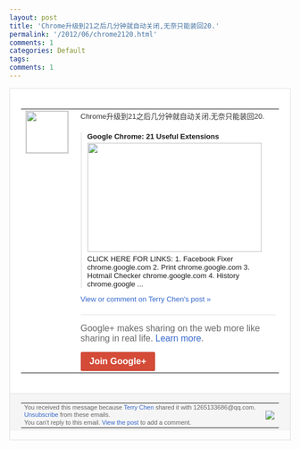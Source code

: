 ```yaml
---
layout: post
title: 'Chrome升级到21之后几分钟就自动关闭,无奈只能装回20.'
permalink: '/2012/06/chrome2120.html'
comments: 1
categories: Default
tags: 
comments: 1
---
```

<div style="border:solid 1px #dfdfdf;color:#686868;font:13px Arial"><div style="background-color:#fff;padding:20px;"><table cellpadding="0" cellspacing="0"><tr><td style="padding-right:15px;vertical-align:top"><a href="https://plus.google.com/_/notifications/ngemlink?&amp;emid=CJCx7P-uurACFSJOQAodxg0AAA&amp;path=%2F108643996575278738906&amp;dt=1339011620347"><img height="75" src="https://lh3.googleusercontent.com/-KKRGTyJ5Bl0/AAAAAAAAAAI/AAAAAAAAEEY/jllxqER5dCk/s75-c-k-a/photo.jpg" style="border:solid 1px #cccccc;" width="75"/></a></td><td style="width:578px;color:#333;font:13px Arial;vertical-align:top;"><div style="padding-bottom:10px">Chrome升级到21之后几分钟就自动关<wbr/>闭,无奈只能装回20.</div><div style="margin-top:10px;padding-left:10px; border-left:2px solid #EAEAEA"><span style="margin-right:5px"><div style="margin-bottom:4px;font-weight:bold"><a href="https://plus.google.com/_/notifications/ngemlink?&amp;emid=CJCx7P-uurACFSJOQAodxg0AAA&amp;path=%2F108643996575278738906%2Fposts%2FTLEjyFURouD%3Fgpinv%3DAMIXal93WmPzZiXh7kjCoX99FAycHRcgnnWnfiEOkeCUEWsz0FGwyx1LDuZN0vwYU3iRKh-RIM5Hy3JRNbEJDP-s-LbWnvNtqk_Sotuq3oy5aJcz_wDaUxw&amp;dt=1339011620347" style="zSoyz;text-decoration:none">Google Chrome: 21 Useful Extensions</a></div><a href="https://plus.google.com/_/notifications/ngemlink?&amp;emid=CJCx7P-uurACFSJOQAodxg0AAA&amp;path=%2F108643996575278738906%2Fposts%2FTLEjyFURouD%3Fgpinv%3DAMIXal93WmPzZiXh7kjCoX99FAycHRcgnnWnfiEOkeCUEWsz0FGwyx1LDuZN0vwYU3iRKh-RIM5Hy3JRNbEJDP-s-LbWnvNtqk_Sotuq3oy5aJcz_wDaUxw&amp;dt=1339011620347" style="zSoyz"><img border="0" src="https://images1-focus-opensocial.googleusercontent.com/gadgets/proxy?url=https://ytimg.googleusercontent.com/vi/v551QL-39P4/hqdefault.jpg&amp;container=focus&amp;gadget=a&amp;rewriteMime=image/*&amp;refresh=31536000&amp;resize_h=195" style="width:312px;height:195px;display:block"/></a><div style="margin:5px 0 12px 0"><a href="http://www.youtube.com/v/v551QL-39P4&amp;hl=en&amp;fs=1&amp;autoplay=1" style="zSoyz;text-decoration:none">CLICK HERE FOR LINKS: 1. Facebook Fixer chrome.google.com 2. Print chrome.google.com 3. Hotmail Checker chrome.google.com 4. History chrome.google ...</a></div></span></div><a href="https://plus.google.com/_/notifications/ngemlink?&amp;emid=CJCx7P-uurACFSJOQAodxg0AAA&amp;path=%2F108643996575278738906%2Fposts%2FTLEjyFURouD%3Fgpinv%3DAMIXal93WmPzZiXh7kjCoX99FAycHRcgnnWnfiEOkeCUEWsz0FGwyx1LDuZN0vwYU3iRKh-RIM5Hy3JRNbEJDP-s-LbWnvNtqk_Sotuq3oy5aJcz_wDaUxw&amp;dt=1339011620347" style="color:#3366CC;text-decoration:none;">View or comment on Terry Chen's post »</a><div style="margin-top:20px;border-top:solid 1px #dfdfdf"><div style="padding:15px 0;color:#686868;font:16px Arial;">Google+ makes sharing on the web more like sharing in real life. <a href="http://www.google.com/+/learnmore/" style="color:#3366CC;text-decoration:none;">Learn more</a>.</div><a href="https://plus.google.com/_/notifications/ngemlink?&amp;emid=CJCx7P-uurACFSJOQAodxg0AAA&amp;path=%2F%3Fgpinv%3DAMIXal93WmPzZiXh7kjCoX99FAycHRcgnnWnfiEOkeCUEWsz0FGwyx1LDuZN0vwYU3iRKh-RIM5Hy3JRNbEJDP-s-LbWnvNtqk_Sotuq3oy5aJcz_wDaUxw&amp;dt=1339011620347" style="display:inline-block;padding:7px 15px;background-color:#d44b38; color:#fff;font-size:16px; font-weight:bold;border-radius:2px;border:solid 1px #c43b28; white-space:nowrap;text-decoration:none">Join Google+</a></div></td></tr></table></div><div style="border-top:solid 1px #dfdfdf;padding:0 20px; background-color:#f5f5f5"><table cellpadding="0" cellspacing="0" style="height:50px"><tbody><tr><td style="vertical-align:middle;width:100%; color:#636363;font:11px Arial; line-height:120%">You received this message because <a href="https://plus.google.com/_/notifications/ngemlink?&amp;emid=CJCx7P-uurACFSJOQAodxg0AAA&amp;path=%2F108643996575278738906%3Fgpinv%3DAMIXal93WmPzZiXh7kjCoX99FAycHRcgnnWnfiEOkeCUEWsz0FGwyx1LDuZN0vwYU3iRKh-RIM5Hy3JRNbEJDP-s-LbWnvNtqk_Sotuq3oy5aJcz_wDaUxw&amp;dt=1339011620347" style="color:#3366CC;text-decoration:none;">Terry Chen</a> shared it with 1265133686@qq.com. <a href="https://plus.google.com/_/notifications/ngemlink?&amp;emid=CJCx7P-uurACFSJOQAodxg0AAA&amp;path=%2F_%2Fnonplus%2Femailsettings%3Fgpinv%3DAMIXal93WmPzZiXh7kjCoX99FAycHRcgnnWnfiEOkeCUEWsz0FGwyx1LDuZN0vwYU3iRKh-RIM5Hy3JRNbEJDP-s-LbWnvNtqk_Sotuq3oy5aJcz_wDaUxw%26est%3DADH5u8XmAnKbMQ6TKs4ZNSg_M09uuNxnwvtSeS-550RV2wXsT5uKYp8DBiXL5_aFcQItjk3NT2ZDkgPDEyqNnFxfDE1bJuRe33SQ8YzMw5yfnRDOAnBH_6QBmnzPePnZ6zG-theZ1C1d&amp;dt=1339011620347" style="color:#3366CC;text-decoration:none;">Unsubscribe</a> from these emails.<br/>You can't reply to this email. <a href="https://plus.google.com/_/notifications/ngemlink?&amp;emid=CJCx7P-uurACFSJOQAodxg0AAA&amp;path=%2F108643996575278738906%2Fposts%2FTLEjyFURouD%3Fgpinv%3DAMIXal93WmPzZiXh7kjCoX99FAycHRcgnnWnfiEOkeCUEWsz0FGwyx1LDuZN0vwYU3iRKh-RIM5Hy3JRNbEJDP-s-LbWnvNtqk_Sotuq3oy5aJcz_wDaUxw&amp;dt=1339011620347" style="color:#3366CC;text-decoration:none;">View the post</a> to add a comment.<br/></td><td><img src="https://ssl.gstatic.com/s2/oz/images/notifications/logo/google-plus-6617a72bb36cc548861652780c9e6ff1.png"/></td></tr></tbody></table></div></div>